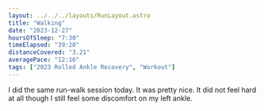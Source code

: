 ```yaml
---
layout: ../../../layouts/RunLayout.astro
title: "Walking"
date: "2023-12-27"
hoursOfSleep: "7:30"
timeElapsed: "39:20"
distanceCovered: "3.21"
averagePace: "12:16"
tags: ["2023 Rolled Ankle Recovery", "Workout"]
---
```


I did the same run-walk session today. It was pretty nice. It did not feel hard at all though I still feel some discomfort on my left ankle.
